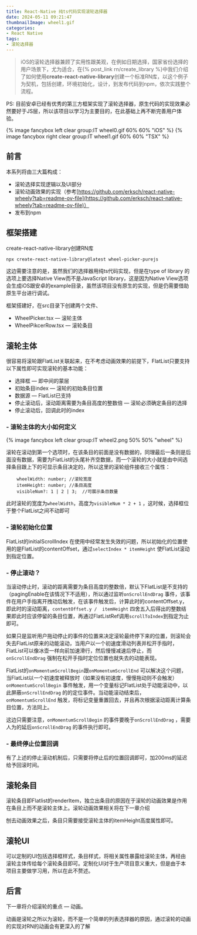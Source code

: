 ```yaml
---
title: React-Native 纯ts代码实现滚轮选择器
date: 2024-05-11 09:21:47
thumbnailImage: wheel1.gif
categories:
- React Native
tags:
- 滚轮选择器
---
```


> iOS的滚轮选择器兼顾了实用性跟美观，在例如日期选择，国家省份选择的用户场景下，尤为适合，在{% post_link rn/create_library %}中我们介绍了如何使用**create-react-native-library**创建一个标准RN库，以这个例子为契机，包括创建，环境初始化，设计，到发布代码到npm，依次实践整个流程。
> 

<!-- more -->

PS: 目前安卓已经有优秀的第三方框架实现了滚轮选择器，原生代码的实现效果必然要好于JS层，所以该项目以学习为主要目的，在此基础上再不断完善用户体验。

{% image fancybox left clear group:IT wheel0.gif 60% 60% "iOS" %} 
{% image fancybox right clear group:IT wheel1.gif 60% 60% "TSX" %}

    
## 前言

本系列将由三大篇构成：

- 滚轮选择实现逻辑以及UI部分
- 滚轮动画效果的实现（参考[https://github.com/erksch/react-native-wheely?tab=readme-ov-file](https://github.com/erksch/react-native-wheely?tab=readme-ov-file)）
- 发布到npm

## 框架搭建

create-react-native-library创建RN库

```bash
npx create-react-native-library@latest wheel-picker-purejs
```

这边需要注意的是，虽然我们的选择器用纯ts代码实现，但是在type of library 的选项上要选择Native View而不是JavaScript library，这是因为Native View选项会生成iOS跟安卓的example目录，虽然该项目没有原生的实现，但是仍需要借助原生平台进行调试。

框架搭建好，在src目录下创建两个文件、

- WheelPicker.tsx   — 滚轮主体
- WheelPikcerRow.tsx  — 滚轮条目

## 滚轮主体

很容易将滚轮跟FlatList关联起来，在不考虑动画效果的前提下，FlatList只要支持以下属性即可实现滚轮的基本功能：

- 选择框 — 即中间的蒙层
- 初始条目index — 滚轮的初始条目位置
- 数据源 — FlatList已支持
- 停止滚动后，滚动距离需要为条目高度的整数倍 — 滚轮必须确定条目的选择
- 停止滚动后，回调此时的index

### - 滚轮主体的大小如何定义

{% image fancybox left clear group:IT wheel2.png 50% 50% "wheel" %}

滚轮在滚动到第一个选项时，在该条目的前面是没有数据的，同理最后一条则是后面没有数据，需要为FlatList的头尾补齐空数据，而一个滚轮的大小就是由中间选择条目跟上下的可显示条目决定的，所以这里的滚轮组件接收三个属性：

```
    wheelWidth: number; //滚轮宽度
    itemHeight: number; //条目高度
    visibleNum?: 1 | 2 | 3;  //可展示条目数量
```

此时滚轮的宽度为`wheelWidth`，高度为`visibleNum * 2 + 1` ，这时候，选择框位于整个FlatList之间不动即可

### - 滚轮初始化位置

FlatList的initialScrollIndex 在使用中经常发生失效的问题，所以初始化的位置使用的是FlatList的contentOffset，通过`selectIndex * itemHeight` 使FlatList滚动到指定位置。

### - 停止滚动？

当滚动停止时，滚动的距离需要为条目高度的整数倍，默认下FlatList是不支持的（pagingEnable在该情况下不适用），所以通过监听`onScrollEndDrag` 事件，该事件在用户手指离开拽动后触发，在该事件触发后，计算此时的contentOffset.y，即此时的滚动距离，`contentOffset.y /  itemHeight` 四舍五入后得出的整数结果即此时应该停留的条目位置，再通过FlatListRef调用`scrollToIndex`到指定为止即可。

如果只是监听用户拖动停止的事件的位置来决定滚轮最终停下来的位置，则滚轮会失去FlatList原来的动能滚动，当用户以一个初速度滑动列表并松开手指时，FlatList可以像冰壶一样向前加速滑行，然后慢慢减速后停止，而`onScrollEndDrag` 强制在松开手指时定位位置也就失去的动能表现。

FlatList的`onMomentumScrollBegin`跟`onMomentumScrollEnd` 可以解决这个问题，当FlatList以一个初速度被释放时（如果没有初速度，慢慢拖动则不会触发）`onMomentumScrollBegin` 事件触发，用一个变量标记FlatList处于动能滚动中，以此屏蔽`onScrollEndDrag` 的的定位事件。当动能滚动结束后，`onMomentumScrollEnd` 触发，将标记变量重置回去，并且再次根据滚动距离计算条目位置，方法同上。

这边只需要注意，`onMomentumScrollBegin` 的事件要晚于`onScrollEndDrag` ，需要人为的延后`onScrollEndDrag` 的事件执行即可。

### - 最终停止位置回调

有了上述的停止滚动机制后，只需要将停止后的位置回调即可，加200ms的延迟给予回滚时间。

## 滚轮条目

滚轮条目即Flatlist的renderItem，独立出条目的原因在于滚轮的动画效果是作用在条目上而不是滚轮主体上。滚轮动画效果相关将在下一章介绍

刨去动画效果之后，条目只需要接受滚轮主体的itemHeight高度属性即可。

## 滚轮UI

可以定制的UI包括选择框样式，条目样式，将相关属性暴露给滚轮主体，再经由滚轮主体传给每个滚轮条目即可。定制化UI对于生产项目意义重大，但是由于本项目主要做学习用，所以在此不赘述。

## 后言

下一章将介绍滚轮的重点 — 动画。

动画是滚轮之所以为滚轮，而不是一个简单的列表选择器的原因，通过滚轮的动画的实现对RN的动画会有更深入的了解
